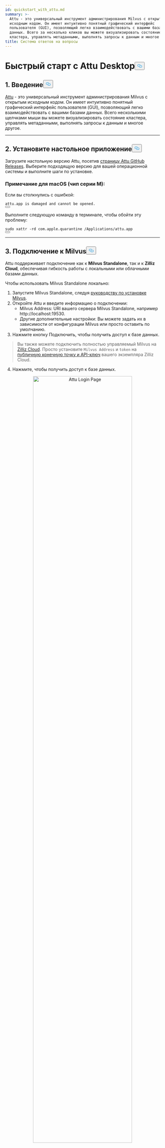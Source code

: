 ```yaml
---
id: quickstart_with_attu.md
summary: >-
  Attu - это универсальный инструмент администрирования Milvus с открытым
  исходным кодом. Он имеет интуитивно понятный графический интерфейс
  пользователя (GUI), позволяющий легко взаимодействовать с вашими базами
  данных. Всего за несколько кликов вы можете визуализировать состояние
  кластера, управлять метаданными, выполнять запросы к данным и многое другое.
title: Система ответов на вопросы
---
```

<h1 id="Quick-Start-with-Attu-Desktop" class="common-anchor-header">Быстрый старт с Attu Desktop<button data-href="#Quick-Start-with-Attu-Desktop" class="anchor-icon" translate="no">
      <svg translate="no"
        aria-hidden="true"
        focusable="false"
        height="20"
        version="1.1"
        viewBox="0 0 16 16"
        width="16"
      >
        <path
          fill="#0092E4"
          fill-rule="evenodd"
          d="M4 9h1v1H4c-1.5 0-3-1.69-3-3.5S2.55 3 4 3h4c1.45 0 3 1.69 3 3.5 0 1.41-.91 2.72-2 3.25V8.59c.58-.45 1-1.27 1-2.09C10 5.22 8.98 4 8 4H4c-.98 0-2 1.22-2 2.5S3 9 4 9zm9-3h-1v1h1c1 0 2 1.22 2 2.5S13.98 12 13 12H9c-.98 0-2-1.22-2-2.5 0-.83.42-1.64 1-2.09V6.25c-1.09.53-2 1.84-2 3.25C6 11.31 7.55 13 9 13h4c1.45 0 3-1.69 3-3.5S14.5 6 13 6z"
        ></path>
      </svg>
    </button></h1><h2 id="1-Introduction" class="common-anchor-header">1. Введение<button data-href="#1-Introduction" class="anchor-icon" translate="no">
      <svg translate="no"
        aria-hidden="true"
        focusable="false"
        height="20"
        version="1.1"
        viewBox="0 0 16 16"
        width="16"
      >
        <path
          fill="#0092E4"
          fill-rule="evenodd"
          d="M4 9h1v1H4c-1.5 0-3-1.69-3-3.5S2.55 3 4 3h4c1.45 0 3 1.69 3 3.5 0 1.41-.91 2.72-2 3.25V8.59c.58-.45 1-1.27 1-2.09C10 5.22 8.98 4 8 4H4c-.98 0-2 1.22-2 2.5S3 9 4 9zm9-3h-1v1h1c1 0 2 1.22 2 2.5S13.98 12 13 12H9c-.98 0-2-1.22-2-2.5 0-.83.42-1.64 1-2.09V6.25c-1.09.53-2 1.84-2 3.25C6 11.31 7.55 13 9 13h4c1.45 0 3-1.69 3-3.5S14.5 6 13 6z"
        ></path>
      </svg>
    </button></h2><p><a href="https://github.com/zilliztech/attu">Attu</a> - это универсальный инструмент администрирования Milvus с открытым исходным кодом. Он имеет интуитивно понятный графический интерфейс пользователя (GUI), позволяющий легко взаимодействовать с вашими базами данных. Всего несколькими щелчками мыши вы можете визуализировать состояние кластера, управлять метаданными, выполнять запросы к данным и многое другое.</p>
<hr>
<h2 id="2-Install-Desktop-Application" class="common-anchor-header">2. Установите настольное приложение<button data-href="#2-Install-Desktop-Application" class="anchor-icon" translate="no">
      <svg translate="no"
        aria-hidden="true"
        focusable="false"
        height="20"
        version="1.1"
        viewBox="0 0 16 16"
        width="16"
      >
        <path
          fill="#0092E4"
          fill-rule="evenodd"
          d="M4 9h1v1H4c-1.5 0-3-1.69-3-3.5S2.55 3 4 3h4c1.45 0 3 1.69 3 3.5 0 1.41-.91 2.72-2 3.25V8.59c.58-.45 1-1.27 1-2.09C10 5.22 8.98 4 8 4H4c-.98 0-2 1.22-2 2.5S3 9 4 9zm9-3h-1v1h1c1 0 2 1.22 2 2.5S13.98 12 13 12H9c-.98 0-2-1.22-2-2.5 0-.83.42-1.64 1-2.09V6.25c-1.09.53-2 1.84-2 3.25C6 11.31 7.55 13 9 13h4c1.45 0 3-1.69 3-3.5S14.5 6 13 6z"
        ></path>
      </svg>
    </button></h2><p>Загрузите настольную версию Attu, посетив <a href="https://github.com/zilliztech/attu/releases">страницу Attu GitHub Releases</a>. Выберите подходящую версию для вашей операционной системы и выполните шаги по установке.</p>
<h3 id="Note-for-macOS-M-series-chip" class="common-anchor-header">Примечание для macOS (чип серии M):</h3><p>Если вы столкнулись с ошибкой:</p>
<pre><code translate="no">attu.app <span class="hljs-keyword">is</span> damaged <span class="hljs-keyword">and</span> cannot be opened.
<button class="copy-code-btn"></button></code></pre>
<p>Выполните следующую команду в терминале, чтобы обойти эту проблему:</p>
<pre><code translate="no"><span class="hljs-built_in">sudo</span> xattr -rd com.apple.quarantine /Applications/attu.app
<button class="copy-code-btn"></button></code></pre>
<hr>
<h2 id="3-Connect-to-Milvus" class="common-anchor-header">3. Подключение к Milvus<button data-href="#3-Connect-to-Milvus" class="anchor-icon" translate="no">
      <svg translate="no"
        aria-hidden="true"
        focusable="false"
        height="20"
        version="1.1"
        viewBox="0 0 16 16"
        width="16"
      >
        <path
          fill="#0092E4"
          fill-rule="evenodd"
          d="M4 9h1v1H4c-1.5 0-3-1.69-3-3.5S2.55 3 4 3h4c1.45 0 3 1.69 3 3.5 0 1.41-.91 2.72-2 3.25V8.59c.58-.45 1-1.27 1-2.09C10 5.22 8.98 4 8 4H4c-.98 0-2 1.22-2 2.5S3 9 4 9zm9-3h-1v1h1c1 0 2 1.22 2 2.5S13.98 12 13 12H9c-.98 0-2-1.22-2-2.5 0-.83.42-1.64 1-2.09V6.25c-1.09.53-2 1.84-2 3.25C6 11.31 7.55 13 9 13h4c1.45 0 3-1.69 3-3.5S14.5 6 13 6z"
        ></path>
      </svg>
    </button></h2><p>Attu поддерживает подключение как к <strong>Milvus Standalone</strong>, так и к <strong>Zilliz Cloud</strong>, обеспечивая гибкость работы с локальными или облачными базами данных.</p>
<p>Чтобы использовать Milvus Standalone локально:</p>
<ol>
<li>Запустите Milvus Standalone, следуя <a href="https://milvus.io/docs/install_standalone-docker.md">руководству по установке Milvus</a>.</li>
<li>Откройте Attu и введите информацию о подключении:<ul>
<li>Milvus Address: URI вашего сервера Milvus Standalone, например http://localhost:19530.</li>
<li>Другие дополнительные настройки: Вы можете задать их в зависимости от конфигурации Milvus или просто оставить по умолчанию.</li>
</ul></li>
<li>Нажмите кнопку Подключить, чтобы получить доступ к базе данных.</li>
</ol>
<blockquote>
<p>Вы также можете подключить полностью управляемый Milvus на <a href="https://zilliz.com/cloud">Zilliz Cloud</a>. Просто установите <code translate="no">Milvus Address</code> и <code translate="no">token</code> на <a href="https://docs.zilliz.com/docs/on-zilliz-cloud-console#cluster-details">публичную конечную точку и API-ключ</a> вашего экземпляра Zilliz Cloud.</p>
</blockquote>
<ol start="4">
<li>Нажмите, чтобы получить доступ к базе данных.</li>
</ol>
<p align="center">
  <img translate="no" src="/docs/v2.6.x/assets/attu_login_page.png" alt="Attu Login Page" width="80%">
</p>
<hr>
<h2 id="4-Prepare-Data-Create-Collection-and-Insert-Data" class="common-anchor-header">4. Подготовка данных, создание коллекции и вставка данных<button data-href="#4-Prepare-Data-Create-Collection-and-Insert-Data" class="anchor-icon" translate="no">
      <svg translate="no"
        aria-hidden="true"
        focusable="false"
        height="20"
        version="1.1"
        viewBox="0 0 16 16"
        width="16"
      >
        <path
          fill="#0092E4"
          fill-rule="evenodd"
          d="M4 9h1v1H4c-1.5 0-3-1.69-3-3.5S2.55 3 4 3h4c1.45 0 3 1.69 3 3.5 0 1.41-.91 2.72-2 3.25V8.59c.58-.45 1-1.27 1-2.09C10 5.22 8.98 4 8 4H4c-.98 0-2 1.22-2 2.5S3 9 4 9zm9-3h-1v1h1c1 0 2 1.22 2 2.5S13.98 12 13 12H9c-.98 0-2-1.22-2-2.5 0-.83.42-1.64 1-2.09V6.25c-1.09.53-2 1.84-2 3.25C6 11.31 7.55 13 9 13h4c1.45 0 3-1.69 3-3.5S14.5 6 13 6z"
        ></path>
      </svg>
    </button></h2><h3 id="41-Prepare-the-Data" class="common-anchor-header">4.1 Подготовка данных</h3><p>В качестве набора данных для этого примера мы используем страницы FAQ из <a href="https://github.com/milvus-io/milvus-docs/releases/download/v2.4.6-preview/milvus_docs_2.4.x_en.zip">документации Milvus 2.4.x</a>.</p>
<h4 id="Download-and-Extract-Data" class="common-anchor-header">Загрузите и извлеките данные:</h4><pre><code translate="no" class="language-bash">wget https://github.com/milvus-io/milvus-docs/releases/download/v2.4.6-preview/milvus_docs_2.4.x_en.zip
unzip -q milvus_docs_2.4.x_en.zip -d milvus_docs
<button class="copy-code-btn"></button></code></pre>
<h4 id="Process-Markdown-Files" class="common-anchor-header">Обработка Markdown-файлов:</h4><pre><code translate="no" class="language-python"><span class="hljs-keyword">from</span> glob <span class="hljs-keyword">import</span> glob

text_lines = []
<span class="hljs-keyword">for</span> file_path <span class="hljs-keyword">in</span> glob(<span class="hljs-string">&quot;milvus_docs/en/faq/*.md&quot;</span>, recursive=<span class="hljs-literal">True</span>):
    <span class="hljs-keyword">with</span> <span class="hljs-built_in">open</span>(file_path, <span class="hljs-string">&quot;r&quot;</span>) <span class="hljs-keyword">as</span> file:
        file_text = file.read()
    text_lines += file_text.split(<span class="hljs-string">&quot;# &quot;</span>)
<button class="copy-code-btn"></button></code></pre>
<hr>
<h3 id="42-Generate-Embeddings" class="common-anchor-header">4.2 Генерирование вкраплений</h3><p>Определите модель встраивания для генерации текстовых вкраплений с помощью <code translate="no">milvus_model</code>. В качестве примера мы используем модель <code translate="no">DefaultEmbeddingFunction</code>, которая представляет собой предварительно обученную и легкую модель встраивания.</p>
<pre><code translate="no" class="language-python"><span class="hljs-keyword">from</span> pymilvus <span class="hljs-keyword">import</span> model <span class="hljs-keyword">as</span> milvus_model

embedding_model = milvus_model.DefaultEmbeddingFunction()

<span class="hljs-comment"># Generate test embedding</span>
test_embedding = embedding_model.encode_queries([<span class="hljs-string">&quot;This is a test&quot;</span>])[<span class="hljs-number">0</span>]
embedding_dim = <span class="hljs-built_in">len</span>(test_embedding)
<span class="hljs-built_in">print</span>(embedding_dim)
<span class="hljs-built_in">print</span>(test_embedding[:<span class="hljs-number">10</span>])
<button class="copy-code-btn"></button></code></pre>
<h4 id="Output" class="common-anchor-header">Выход:</h4><pre><code translate="no">768
[-0.04836066  0.07163023 -0.01130064 -0.03789345 -0.03320649 -0.01318448
 -0.03041712 -0.02269499 -0.02317863 -0.00426028]
<button class="copy-code-btn"></button></code></pre>
<hr>
<h3 id="43-Create-Collection" class="common-anchor-header">4.3 Создание коллекции</h3><p>Подключитесь к Milvus и создайте коллекцию:</p>
<pre><code translate="no" class="language-python"><span class="hljs-keyword">from</span> pymilvus <span class="hljs-keyword">import</span> MilvusClient

<span class="hljs-comment"># Connect to Milvus Standalone</span>
client = MilvusClient(uri=<span class="hljs-string">&quot;http://localhost:19530&quot;</span>)

collection_name = <span class="hljs-string">&quot;attu_tutorial&quot;</span>

<span class="hljs-comment"># Drop collection if it exists</span>
<span class="hljs-keyword">if</span> client.has_collection(collection_name):
    client.drop_collection(collection_name)

<span class="hljs-comment"># Create a new collection</span>
client.create_collection(
    collection_name=collection_name,
    dimension=embedding_dim,
    metric_type=<span class="hljs-string">&quot;IP&quot;</span>,  <span class="hljs-comment"># Inner product distance</span>
    consistency_level=<span class="hljs-string">&quot;Strong&quot;</span>,  <span class="hljs-comment"># Supported values are (`&quot;Strong&quot;`, `&quot;Session&quot;`, `&quot;Bounded&quot;`, `&quot;Eventually&quot;`). See https://milvus.io/docs/consistency.md#Consistency-Level for more details.</span>
)
<button class="copy-code-btn"></button></code></pre>
<hr>
<h3 id="44-Insert-Data" class="common-anchor-header">4.4 Вставка данных</h3><p>Пройдитесь по текстовым строкам, создайте вкрапления и вставьте данные в Milvus:</p>
<pre><code translate="no" class="language-python"><span class="hljs-keyword">from</span> tqdm <span class="hljs-keyword">import</span> tqdm

data = []
doc_embeddings = embedding_model.encode_documents(text_lines)

<span class="hljs-keyword">for</span> i, line <span class="hljs-keyword">in</span> <span class="hljs-built_in">enumerate</span>(tqdm(text_lines, desc=<span class="hljs-string">&quot;Creating embeddings&quot;</span>)):
    data.append({<span class="hljs-string">&quot;id&quot;</span>: i, <span class="hljs-string">&quot;vector&quot;</span>: doc_embeddings[i], <span class="hljs-string">&quot;text&quot;</span>: line})

client.insert(collection_name=collection_name, data=data)
<button class="copy-code-btn"></button></code></pre>
<hr>
<h3 id="45-Visualize-Data-and-Schema" class="common-anchor-header">4.5 Визуализация данных и схемы</h3><p>Теперь мы можем визуализировать схему данных и вставленные сущности с помощью интерфейса Attu. Схема отображает определенные поля, включая поле <code translate="no">id</code> типа <code translate="no">Int64</code> и поле <code translate="no">vector</code> типа <code translate="no">FloatVector(768)</code> с метрикой <code translate="no">Inner Product (IP)</code>. В коллекцию загружено <strong>72 сущности</strong>.</p>
<p>Кроме того, мы можем просмотреть вставленные данные, включая идентификатор, векторные вложения и динамические поля, хранящие метаданные, такие как текстовое содержимое. Интерфейс поддерживает фильтрацию и запросы на основе заданных условий или динамических полей.</p>
<p align="center">
  <img translate="no" src="/docs/v2.6.x/assets/attu_after_data_insertion_1.png" alt="Schema View" width="45%" />
  <img translate="no" src="/docs/v2.6.x/assets/attu_after_data_insertion_2.png" alt="Data View" width="45%" />
</p>
<h2 id="5-Visualizing-Search-Results-and-Relationships" class="common-anchor-header">5. Визуализация результатов поиска и взаимосвязей<button data-href="#5-Visualizing-Search-Results-and-Relationships" class="anchor-icon" translate="no">
      <svg translate="no"
        aria-hidden="true"
        focusable="false"
        height="20"
        version="1.1"
        viewBox="0 0 16 16"
        width="16"
      >
        <path
          fill="#0092E4"
          fill-rule="evenodd"
          d="M4 9h1v1H4c-1.5 0-3-1.69-3-3.5S2.55 3 4 3h4c1.45 0 3 1.69 3 3.5 0 1.41-.91 2.72-2 3.25V8.59c.58-.45 1-1.27 1-2.09C10 5.22 8.98 4 8 4H4c-.98 0-2 1.22-2 2.5S3 9 4 9zm9-3h-1v1h1c1 0 2 1.22 2 2.5S13.98 12 13 12H9c-.98 0-2-1.22-2-2.5 0-.83.42-1.64 1-2.09V6.25c-1.09.53-2 1.84-2 3.25C6 11.31 7.55 13 9 13h4c1.45 0 3-1.69 3-3.5S14.5 6 13 6z"
        ></path>
      </svg>
    </button></h2><p>Attu предоставляет мощный интерфейс для визуализации и изучения взаимосвязей данных. Чтобы изучить вставленные точки данных и отношения подобия, выполните следующие действия:</p>
<h3 id="51-Perform-a-Search" class="common-anchor-header">5.1 <strong>Выполните поиск</strong></h3><p>Перейдите на вкладку <strong>Векторный поиск</strong> в Attu.</p>
<ol>
<li>Нажмите кнопку <strong>Генерировать случайные данные</strong>, чтобы создать тестовые запросы.</li>
<li>Нажмите кнопку <strong>Поиск</strong>, чтобы получить результаты на основе сгенерированных данных.</li>
</ol>
<p>Результаты отображаются в таблице, в которой показаны идентификаторы, баллы сходства и динамические поля для каждого совпадающего объекта.</p>
<p align="center">
  <img translate="no" src="/docs/v2.6.x/assets/attu_searched_table.png" alt="Search Results Table" width="80%">
</p>
<hr>
<h3 id="52-Explore-Data-Relationships" class="common-anchor-header">5.2 <strong>Изучение взаимосвязей данных</strong></h3><p>Нажмите кнопку <strong>Explore</strong> на панели результатов, чтобы визуализировать взаимосвязи между вектором запроса и результатами поиска в виде <strong>графа знаний</strong>.</p>
<ul>
<li><strong>Центральный узел</strong> представляет вектор поиска.</li>
<li><strong>Подключенные узлы</strong> представляют результаты поиска, при нажатии на которые отображается подробная информация о соответствующем узле.</li>
</ul>
<p align="center">
  <img translate="no" src="/docs/v2.6.x/assets/attu_searched_graph.png" alt="Knowledge Graph Visualization" width="80%">
</p>
<hr>
<h3 id="53-Expand-the-Graph" class="common-anchor-header">5.3 <strong>Развернуть граф</strong></h3><p>Дважды щелкните на любом узле результатов, чтобы развернуть его связи. Это действие позволяет выявить дополнительные связи между выбранным узлом и другими точками данных в коллекции, создавая <strong>более крупный, взаимосвязанный граф знаний</strong>.</p>
<p>Такое расширенное представление позволяет глубже изучить взаимосвязь точек данных на основе векторного сходства.</p>
<p align="center">
  <img translate="no" src="/docs/v2.6.x/assets/attu_expanded_searched_graph.png" alt="Expanded Knowledge Graph" width="80%">
</p>
<hr>
<h2 id="6-Conclusion" class="common-anchor-header">6. Заключение<button data-href="#6-Conclusion" class="anchor-icon" translate="no">
      <svg translate="no"
        aria-hidden="true"
        focusable="false"
        height="20"
        version="1.1"
        viewBox="0 0 16 16"
        width="16"
      >
        <path
          fill="#0092E4"
          fill-rule="evenodd"
          d="M4 9h1v1H4c-1.5 0-3-1.69-3-3.5S2.55 3 4 3h4c1.45 0 3 1.69 3 3.5 0 1.41-.91 2.72-2 3.25V8.59c.58-.45 1-1.27 1-2.09C10 5.22 8.98 4 8 4H4c-.98 0-2 1.22-2 2.5S3 9 4 9zm9-3h-1v1h1c1 0 2 1.22 2 2.5S13.98 12 13 12H9c-.98 0-2-1.22-2-2.5 0-.83.42-1.64 1-2.09V6.25c-1.09.53-2 1.84-2 3.25C6 11.31 7.55 13 9 13h4c1.45 0 3-1.69 3-3.5S14.5 6 13 6z"
        ></path>
      </svg>
    </button></h2><p>Attu упрощает управление и визуализацию векторных данных, хранящихся в Milvus. От вставки данных до выполнения запросов и интерактивного исследования он предоставляет интуитивно понятный интерфейс для решения сложных задач векторного поиска. Благодаря таким функциям, как поддержка динамических схем, графические визуализации поиска и гибкие фильтры запросов, Attu позволяет пользователям эффективно анализировать большие массивы данных.</p>
<p>Используя инструменты визуального поиска Attu, пользователи могут лучше понять свои данные, выявить скрытые взаимосвязи и принять решения, основанные на данных. Начните исследовать свои собственные наборы данных уже сегодня с помощью Attu и Milvus!</p>
<hr>
